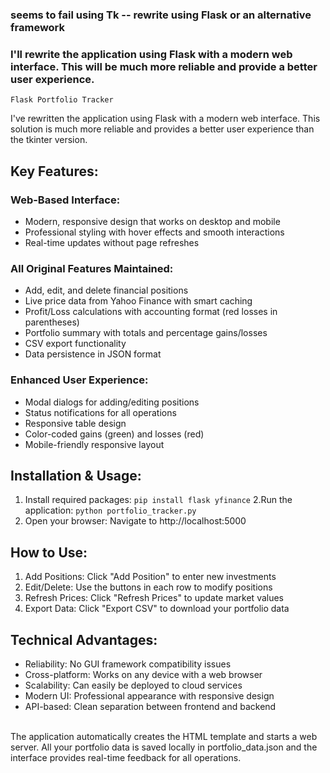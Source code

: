 ### seems to fail using Tk -- rewrite using Flask or an alternative framework

### I'll rewrite the application using Flask with a modern web interface. This will be much more reliable and provide a better user experience.


`Flask Portfolio Tracker`

I've rewritten the application using Flask with a modern web interface. This solution is much more reliable and provides a better user experience than the tkinter version.

## Key Features:
### Web-Based Interface:
- Modern, responsive design that works on desktop and mobile
- Professional styling with hover effects and smooth interactions
- Real-time updates without page refreshes

### All Original Features Maintained:
- Add, edit, and delete financial positions
- Live price data from Yahoo Finance with smart caching
- Profit/Loss calculations with accounting format (red losses in parentheses)
- Portfolio summary with totals and percentage gains/losses
- CSV export functionality
- Data persistence in JSON format

### Enhanced User Experience:
- Modal dialogs for adding/editing positions
- Status notifications for all operations
- Responsive table design
- Color-coded gains (green) and losses (red)
- Mobile-friendly responsive layout

## Installation & Usage:
1. Install required packages:
`pip install flask yfinance`
2.Run the application:
`python portfolio_tracker.py`
3. Open your browser: Navigate to http://localhost:5000

## How to Use:
1. Add Positions: Click "Add Position" to enter new investments
2. Edit/Delete: Use the buttons in each row to modify positions
3. Refresh Prices: Click "Refresh Prices" to update market values
4. Export Data: Click "Export CSV" to download your portfolio data
## Technical Advantages:
- Reliability: No GUI framework compatibility issues
- Cross-platform: Works on any device with a web browser
- Scalability: Can easily be deployed to cloud services
- Modern UI: Professional appearance with responsive design
- API-based: Clean separation between frontend and backend
<br>
The application automatically creates the HTML template and starts a web server. All your portfolio data is saved locally in portfolio_data.json and the interface provides real-time feedback for all operations.